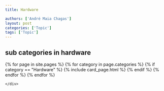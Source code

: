 ```yaml
---
title: Hardware

authors: ['André Maia Chagas']
layout: post
categories: ['Topic']
tags: ['Topic']
---
```


## sub categories in hardware

<section class="blog">
  <div class="container">
    <div class="post-list" itemscope="" itemtype="http://schema.org/Blog">
      {% for page in site.pages %}
        {% for category in page.categories %}
          {% if category == "Hardware" %}
            {% include card_page.html %}
          {% endif %}
        {% endfor %}
      {% endfor %}


    </div>
  </div>
</section>

